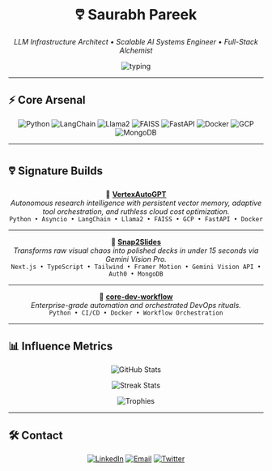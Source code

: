 <!-- ======= 🜵 Profile Overview ======= -->

<h1 align="center">🜵 <strong>Saurabh Pareek</strong></h1>
<p align="center"><em>LLM Infrastructure Architect • Scalable AI Systems Engineer • Full-Stack Alchemist</em></p>

<div align="center">
  <img src="https://readme-typing-svg.herokuapp.com?font=JetBrains+Mono&size=22&pause=1000&color=FFD700&center=true&vCenter=true&width=820&lines=Forging+AI+That+Prints+Money;Scaling+LLMs+To+Infinity;Vector+Search+%26+MLOps+Mastery;Zero-Friction+Execution" alt="typing"/>
</div>

---

## ⚡ Core Arsenal
<div align="center">

![Python](https://img.shields.io/badge/Python-000000?style=for-the-badge&logo=python&logoColor=FFD700)
![LangChain](https://img.shields.io/badge/LangChain-000000?style=for-the-badge&logoColor=FFD700)
![Llama2](https://img.shields.io/badge/Llama2-000000?style=for-the-badge&logoColor=FFD700)
![FAISS](https://img.shields.io/badge/FAISS-000000?style=for-the-badge&logoColor=FFD700)
![FastAPI](https://img.shields.io/badge/FastAPI-000000?style=for-the-badge&logo=fastapi&logoColor=FFD700)
![Docker](https://img.shields.io/badge/Docker-000000?style=for-the-badge&logo=docker&logoColor=white)
![GCP](https://img.shields.io/badge/GCP-000000?style=for-the-badge&logo=googlecloud&logoColor=white)
![MongoDB](https://img.shields.io/badge/MongoDB-000000?style=for-the-badge&logo=mongodb&logoColor=FFD700)

</div>

---

## 🜵 Signature Builds
<div align="center">

💎 **[VertexAutoGPT](https://github.com/SaurabhCodesAI/VertexAutoGPT)**  
*Autonomous research intelligence with persistent vector memory, adaptive tool orchestration, and ruthless cloud cost optimization.*  
`Python • Asyncio • LangChain • Llama2 • FAISS • GCP • FastAPI • Docker`

---

💎 **[Snap2Slides](https://github.com/SaurabhCodesAI/Snap2Slides)**  
*Transforms raw visual chaos into polished decks in under 15 seconds via Gemini Vision Pro.*  
`Next.js • TypeScript • Tailwind • Framer Motion • Gemini Vision API • Auth0 • MongoDB`

---

💎 **[core-dev-workflow](https://github.com/SaurabhCodesAI/core-dev-workflow)**  
*Enterprise-grade automation and orchestrated DevOps rituals.*  
`Python • CI/CD • Docker • Workflow Orchestration`

</div>

---

## 📊 Influence Metrics
<div align="center">

![GitHub Stats](https://github-readme-stats.vercel.app/api?username=SaurabhCodesAI&show_icons=true&theme=highcontrast&count_private=true&hide_border=true&title_color=FFD700&icon_color=FFD700&text_color=ffffff&bg_color=000000)

![Streak Stats](https://github-readme-streak-stats.herokuapp.com/?user=SaurabhCodesAI&theme=highcontrast&hide_border=true&ring=FFD700&fire=FFD700&currStreakLabel=FFD700)

![Trophies](https://github-profile-trophy.vercel.app/?username=SaurabhCodesAI&theme=algolia&margin-w=5&margin-h=5&column=4&no-bg=true&no-frame=true)

</div>

---

## 🛠️ Contact
<div align="center">

[![LinkedIn](https://img.shields.io/badge/LinkedIn-000000?style=for-the-badge&logo=linkedin&logoColor=FFD700)](https://www.linkedin.com/in/saurabh-pareek-5b1702331)
[![Email](https://img.shields.io/badge/Email-000000?style=for-the-badge&logo=gmail&logoColor=FFD700)](mailto:saurabhpareek228@gmail.com)
[![Twitter](https://img.shields.io/badge/X-000000?style=for-the-badge&logo=twitter&logoColor=FFD700)](https://x.com/Saurabh784088)

</div>
